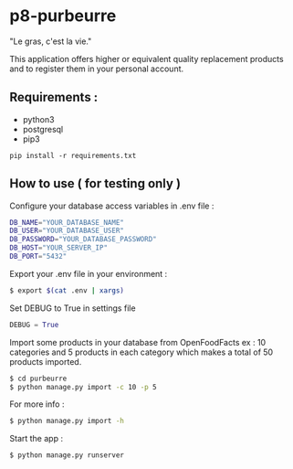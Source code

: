 # p8-purbeurre
"Le gras, c'est la vie."

This application offers higher or equivalent quality replacement products and to register them in your personal account.

## Requirements :

- python3
- postgresql 
- pip3
```
pip install -r requirements.txt
```

## How to use ( for testing only )

Configure your database access variables in .env file :
```bash
DB_NAME="YOUR_DATABASE_NAME"
DB_USER="YOUR_DATABASE_USER"
DB_PASSWORD="YOUR_DATABASE_PASSWORD"
DB_HOST="YOUR_SERVER_IP"
DB_PORT="5432"
```
Export your .env file in your environment :
```bash
$ export $(cat .env | xargs)
```

Set DEBUG to True in settings file
```python
DEBUG = True
```
Import some  products in your database from OpenFoodFacts
ex : 10 categories and 5 products in each category which makes a total of 50 products imported.
```bash
$ cd purbeurre
$ python manage.py import -c 10 -p 5
```
For more info :
```bash
$ python manage.py import -h
```
Start the app :
```bash
$ python manage.py runserver
```
